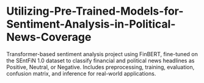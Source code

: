# Utilizing-Pre-Trained-Models-for-Sentiment-Analysis-in-Political-News-Coverage
Transformer-based sentiment analysis project using FinBERT, fine-tuned on the SEntFiN 1.0 dataset to classify financial and political news headlines as Positive, Neutral, or Negative. Includes preprocessing, training, evaluation, confusion matrix, and inference for real-world applications.
